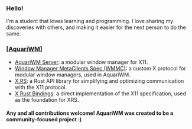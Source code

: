 ### Hello!
I'm a student that loves learning and programming. I love sharing my discoveries with others, and making it easier
for the next person to do the same.

### [[AquariWM](https://github.com/AquariWM)]
- [AquariWM Server](https://github.com/AquariWM/aquariwm): a modular window manager for X11.
- [Window Manager MetaClients Spec (WMMC)](https://github.com/AquariWM/wmmc-spec): a custom X protocol for modular
  window managers, used in AquariWM.
- [X.RS](https://github.com/AquariWM/x11-libraries/tree/main/xrs): a Rust API library for simplifying and optimizing
  communication with the X11 protocol.
- [X Rust Bindings](https://github.com/x11-libraries/tree/main/xrb): a direct implementation of the X11 specification,
  used as the foundation for XRS.

#### Any and all contributions welcome! AquariWM was created to be a community-focused project :)
